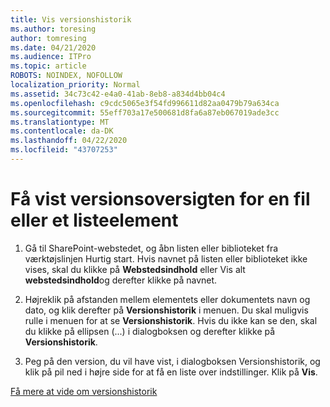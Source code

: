 ```yaml
---
title: Vis versionshistorik
ms.author: toresing
author: tomresing
ms.date: 04/21/2020
ms.audience: ITPro
ms.topic: article
ROBOTS: NOINDEX, NOFOLLOW
localization_priority: Normal
ms.assetid: 34c73c42-e4a0-41ab-8eb8-a834d4bb04c4
ms.openlocfilehash: c9cdc5065e3f54fd996611d82aa0479b79a634ca
ms.sourcegitcommit: 55eff703a17e500681d8fa6a87eb067019ade3cc
ms.translationtype: MT
ms.contentlocale: da-DK
ms.lasthandoff: 04/22/2020
ms.locfileid: "43707253"
---
```

# <a name="view-version-history-of-a-file-or-list-item"></a>Få vist versionsoversigten for en fil eller et listeelement

1. Gå til SharePoint-webstedet, og åbn listen eller biblioteket fra værktøjslinjen Hurtig start. Hvis navnet på listen eller biblioteket ikke vises, skal du klikke på **Webstedsindhold** eller Vis alt **webstedsindhold**og derefter klikke på navnet.
    
2. Højreklik på afstanden mellem elementets eller dokumentets navn og dato, og klik derefter på **Versionshistorik** i menuen. Du skal muligvis rulle i menuen for at se **Versionshistorik**. Hvis du ikke kan se den, skal du klikke på ellipsen (...) i dialogboksen og derefter klikke på **Versionshistorik**.
    
3. Peg på den version, du vil have vist, i dialogboksen Versionshistorik, og klik på pil ned i højre side for at få en liste over indstillinger. Klik på **Vis**.
    
[Få mere at vide om versionshistorik](https://go.microsoft.com/fwlink/?linkid=875709)
  

